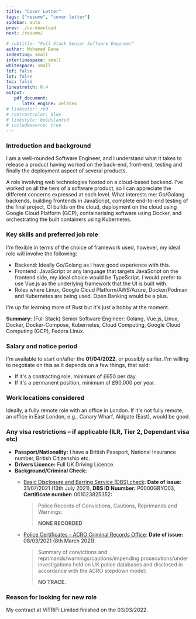 ```yaml
---
title: "Cover Letter"
tags: ["resume", "cover letter"]
sidebar: auto
prev: ./cv-download
next: /resume/

# subtitle: "Full Stack Senior Software Engineer"
author: Mohamed Bana
indenting: small
interlinespace: small
whitespace: small
lof: false
lot: false
toc: false
linestretch: 0.4
output:
   pdf_document:
      latex_engine: xelatex
# linkcolor: red
# contrastcolor: blue
# linkstyle: boldslanted
# includesource: true
---
```


<!-- A role involving web technologies hosted on a cloud-based backend. I’ve worked on all the tiers of a software product, so I can appreciate the different concerns expressed at each level. I feel the latest trend in web technologies; quick prototyping, large selection of libraries, ease of programming and its cross-platform support is where the future is heading. This, distributed systems and big data algorithms are where I am focusing my current efforts—all of which are equally interesting to me. -->

### Introduction and background

I am a well-rounded Software Engineer, and I understand what it takes to release a product having worked on the back-end, front-end, testing and finally the deployment aspect of several products.

A role involving web technologies hosted on a cloud-based backend. I’ve worked on all the tiers of a software product, so I can appreciate the different concerns expressed at each level. What interests me: Go/Golang backends, building frontends in JavaScript, complete end-to-end testing of the final project, CI builds on the cloud, deployment on the cloud using Google Cloud Platform (GCP), containerising software using Docker, and orchestrating the built containers using Kubernetes.

### Key skills and preferred job role

I'm flexible in terms of the choice of framework used, however, my ideal role will involve the following:

* Backend: Ideally Go/Golang as I have good experience with this.
* Frontend: JavaScript or any language that targets JavaScript on the frontend side, my ideal choice would be TypeScript. I would prefer to use Vue.js as the underlying framework that the UI is built with.
* Roles where Linux, Google Cloud Platform/AWS/Azure, Docker/Podman and Kubernetes are being used. Open Banking would be a plus.

I'm up for learning more of Rust but it's just a hobby at the moment.

**Summary:** (Full Stack) Senior Software Engineer: Golang, Vue.js, Linux, Docker, Docker-Compose, Kubernetes, Cloud Computing, Google Cloud Computing (GCP), Fedora Linux.

### Salary and notice period

I'm available to start on/after the **01/04/2022**, or possibly earlier. I'm willing to negotiate on this as it depends on a few things, that said:

* If it's a contracting role, minimum of £650 per day.
* If it's a permanent position, minimum of £90,000 per year.

### Work locations considered

Ideally, a fully remote role with an office in London. If it's not fully remote, an office in East London, e.g., Canary Wharf, Aldgate (East), would be good.

### Any visa restrictions – if applicable (ILR, Tier 2, Dependant visa etc)

* **Passport/Nationality:** I have a British Passport, National Insurance number, British Citizenship etc.
* **Drivers Licence:** Full UK Driving Licence.
* **Background/Criminal Check:**
  * [Basic Disclosure and Barring Service (DBS) check](https://www.gov.uk/request-copy-criminal-record): **Date of issue:** 31/07/2021 (13th July 2021), **DBS ID Nuumber:** P0000GBYC03, **Certificate number:** 001023825352:

     > Police Records of Convictions, Cautions, Reprimands and Warnings:
     >
     > **NONE RECORDED**

  * [Police Certificates - ACRO Criminal Records Office](https://www.acro.police.uk/police_certificates.aspx): **Date of issue:** 08/03/2021 (8th March 2021).

     > Summary of convictions and reprimands/warnings/cautions/impending prosecutions/under investigations held on UK police databases and disclosed in accordance with the ACRO stepdown model:
     >
     > **NO TRACE.**

### Reason for looking for new role

My contract at ViTRiFi Limited finished on the 03/03/2022.

<!-- ---

Kind regards,

Mohamed Bana -->

<!-- ---

[https://bana.io](https://bana.io) — [mohamed@bana.io](mailto:mohamed@bana.io) — [+44-20-7097-4635](tel:+44-20-7097-4635) -->
